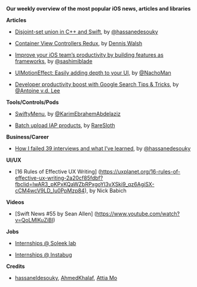 **Our weekly overview of the most popular iOS news, articles and libraries**


**Articles**

* [Disjoint-set union in C++ and Swift](https://medium.com/flawless-app-stories/disjoint-set-union-data-structure-in-c-and-swift-a52703b01fcb), by [@hassanedesouky](https://twitter.com/hassanedesouky)

* [Container View Controllers Redux](https://medium.com/flawless-app-stories/container-view-controllers-revisited-e076ef38853f), by [Dennis Walsh](https://medium.com/@dkw5877)

* [Improve your iOS team’s productivity by building features as frameworks](https://medium.com/flawless-app-stories/improve-your-ios-teams-productivity-by-building-features-as-frameworks-9d2a64cbcab5), by [@sashimiblade](https://twitter.com/sashimiblade)

* [UIMotionEffect: Easily adding depth to your UI](https://nachbaur.com/2019/04/24/uimotioneffects/), by [@NachoMan](https://twitter.com/NachoMan)

* [Developer productivity boost with Google Search Tips & Tricks](https://www.avanderlee.com/optimization/developer-productivity-boost-with-google-search-tips-tricks/), by [@Antoine v.d. Lee](https://twitter.com/twannl)



**Tools/Controls/Pods**

* [SwiftyMenu](https://github.com/KarimEbrahemAbdelaziz/SwiftyMenu), by [@KarimEbrahemAbdelaziz](https://github.com/KarimEbrahemAbdelaziz)

* [Batch upload IAP products](https://github.com/RareSloth/itms-scripts), by [RareSloth](https://github.com/RareSloth)

**Business/Career**

* [How I failed 39 interviews and what I’ve learned](https://medium.com/flawless-app-stories/how-i-failed-39-interviews-and-what-ive-learned-515c8e6c4b53), by [@hassanedesouky](https://twitter.com/hassanedesouky)


**UI/UX**

* [16 Rules of Effective UX Writing] (https://uxplanet.org/16-rules-of-effective-ux-writing-2a20cf85fdbf?fbclid=IwAR3_pKPxKQaWZbRPxgoYI3vXSki9_qz6AgiSX-cCM4wcV9LD_Iu0PpMzp84), by Nick Babich

**Videos**

* [Swift News #55 by Sean Allen] (https://www.youtube.com/watch?v=QoLMlKuZiBI)

**Jobs**

* [Internships @ Soleek lab](https://www.facebook.com/soleeklab/photos/a.662098950639277/1186140531568447/?type=3&theater)

*  [Internships @ Instabug](https://www.facebook.com/Instabug/posts/2283737864998618)


**Credits**

* [hassaneldesouky](https://github.com/HassanElDesouky), [AhmedKhalaf](https://github.com/ahmedk92), [Attia Mo](https://twitter.com/attiamothedev)
